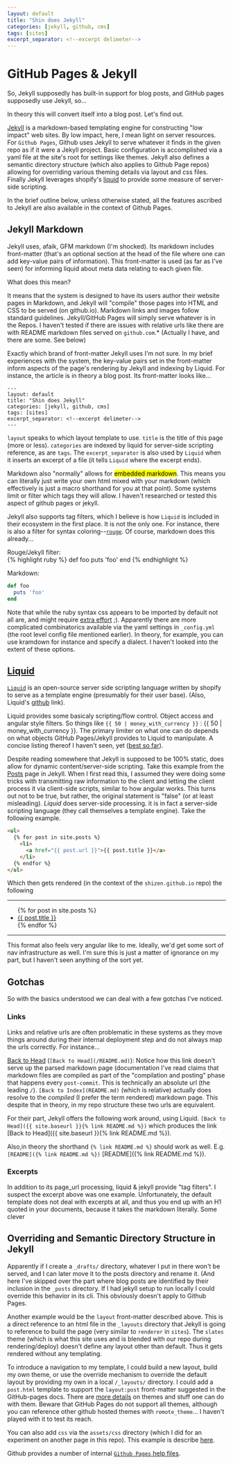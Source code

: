 ```yaml
---
layout: default
title: "Shin does Jekyll"
categories: [jekyll, github, cms]
tags: [sites]
excerpt_separator: <!--excerpt delimeter-->
---
```


# GitHub Pages & Jekyll

So, Jekyll supposedly has built-in support for blog posts, and GitHub pages supposedly use Jekyll, so...

In theory this will convert itself into a blog post.  Let's find out.

<!--excerpt delimeter-->


[Jekyll](https://jekyllrb.com/) is a markdown-based templating engine for constructing "low impact" web sites.  By low impact, here, I mean light on server resources.  For `Github Pages`, Github uses Jekyll to serve whatever it finds in the given repo as if it were a Jekyll project.  Basic configuration is accomplished via a yaml file at the site's root for settings like themes.  Jekyll also defines a semantic directory structure (which also applies to Github Page repos) allowing for overriding various theming details via layout and css files.  Finally Jekyll leverages shopify's [liquid](https://github.com/Shopify/liquid/wiki) to provide some measure of server-side scripting.

In the brief outline below, unless otherwise stated, all the features ascribed to Jekyll are also available in the context of Github Pages.

## Jekyll Markdown

Jekyll uses, afaik, GFM markdown (I'm shocked).  Its markdown includes front-matter (that's an optional section at the head of the file where one can add key-value pairs of information).  This front-matter is used (as far as I've seen) for informing liquid about meta data relating to each given file.

What does this mean?

It means that the system is designed to have its users author their website pages in Markdown, and Jekyll will "compile" those pages into HTML and CSS to be served (on github.io).  Markdown links and images follow standard guidelines.  Jekyll/GitHub Pages will simply serve whatever is in the Repos.  I haven't tested if there are issues with relative urls like there are with README markdown files served on `github.com`.* (Actually I have, and there are some.  See below)

Exactly which brand of front-matter Jekyll uses I'm not sure.  In my brief experiences with the system, the key-value pairs set in the front-matter inform aspects of the page's rendering by Jekyll and indexing by Liquid.  For instance, the article is in theory a blog post.  Its front-matter looks like...

```
---
layout: default
title: "Shin does Jekyll"
categories: [jekyll, github, cms]
tags: [sites]
excerpt_separator: <!--excerpt delimeter-->
---
```

`layout` speaks to which layout template to use.  `title` is the title of this page (more or less).  `categories` are indexed by liquid for server-side scripting reference, as are `tags`.  The `excerpt_separator` is also used by `Liquid` when it inserts an excerpt of a file (it tells `Liquid` where the excerpt ends).

Markdown also "normally" allows for <mark>embedded markdown</mark>.  This means you can literally just write your own html mixed with your markdown (which effectively is just a macro shorthand for you at that point).  Some systems limit or filter which tags they will allow.  I haven't researched or tested this aspect of github pages or jekyll. 

Jekyll also supports tag filters, which I believe is how `Liquid` is included in their ecosystem in the first place.  It is not the only one.  For instance, there is also a filter for syntax coloring--[`rouge`](http://rouge.jneen.net/).  Of course, markdown does this already...

Rouge/Jekyll filter:  
{% highlight ruby %}
def foo
  puts 'foo'
end
{% endhighlight %}

Markdown:  
```ruby
def foo
  puts 'foo'
end
```
Note that while the ruby syntax css appears to be imported by default not all are, and might require [extra effort](https://jekyllrb.com/docs/liquid/tags/#stylesheets-for-syntax-highlighting) ;).  Apparently there are more complicated combinatorics available via the yaml settings in `_config.yml` (the root level config file mentioned earlier).  In theory, for example, you can use kramdown for instance and specify a dialect.  I haven't looked into the extent of these options.

## [Liquid](https://github.com/Shopify/liquid)

[`Liquid`](https://help.shopify.com/en/themes/liquid/basics) is an open-source server side scripting language written by shopify to serve as a template engine (presumably for their user base).  (Also, Liquid's [github](https://shopify.github.io/liquid/basics/introduction/) link).

Liquid provides some basicaly scripting/flow control.  Object access and angular style filters.  So things like `{{ 50 | money_with_currency }}` : {{ 50 | money_with_currency }}.  The primary limiter on what one can do depends on what objects GitHub Pages/Jekyll provides to Liquid to manipulate.  A concise listing thereof I haven't seen, yet ([best so far](https://jekyllrb.com/docs/variables/)).

Despite reading somewhere that Jekyll is supposed to be 100% static, does allow for dynamic content/server-side scripting.  Take this example from the [Posts](https://jekyllrb.com/docs/posts/) page in Jekyll.  When I first read this, I assumed they were doing some tricks with transmitting raw information to the client and letting the client process it via client-side scripts, similar to how angular works.  This turns out not to be true, but rather, the original statement is "false" (or at least misleading).  *Liquid* does server-side processing.  it is in fact a server-side scripting language (they call themselves a template engine).  Take the following example.

```html
<ul>
  {% for post in site.posts %}
    <li>
      <a href="{{ post.url }}">{{ post.title }}</a>
    </li>
  {% endfor %}
</ul>
```

Which then gets rendered (in the context of the `shizen.github.io` repo) the following

---

<ul>
  {% for post in site.posts %}
    <li>
      <a href="{{ post.url }}">{{ post.title }}</a>
    </li>
  {% endfor %}
</ul>

---

This format also feels very angular like to me.  Ideally, we'd get some sort of nav infrastructure as well.  I'm sure this is just a matter of ignorance on my part, but I haven't seen anything of the sort yet.

## Gotchas

So with the basics understood we can deal with a few gotchas I've noticed.

### Links

Links and relative urls are often problematic in these systems as they move things around during their internal deployment step and do not always map the urls correctly.  For instance...

[Back to Head](/README.md) (`[Back to Head](/README.md)`): Notice how this link doesn't serve up the parsed markdown page (documentation I've read claims that markdown files are compiled as part of the "compilation and posting" phase that happens every `post-commit`.  This is technically an absolute url (the leading `/`).  `[Back to Index](README.md)` (which is relative) actually does resolve to the *compiled* (I prefer the term rendered) markdown page.  This despite that in theory, in my repo structure these two urls are equivalent.

For their part, Jekyll offers the following work around, using Liquid.  `[Back to Head]({{ site.baseurl }}{% link README.md %})` which produces the link [Back to Head]({{ site.baseurl }}{% link README.md %}).

Also,in theory the shorthand `{% link README.md %}` should work as well. E.g. `[README]({% link README.md %})` [README]({% link README.md %}).

### Excerpts

In addition to its page_url processing, liquid & jekyll provide "tag filters".  I suspect the excerpt above was one example.  Unfortunately, the default template does not deal with excerpts at all, and thus you end up with an H1 quoted in your documents, because it takes the markdown literally.  Some clever 

## Overriding and Semantic Directory Structure in Jekyll

Apparently if I create a `_drafts/` directory, whatever I put in there won't be served, and I can later move it to the posts directory and rename it.  (And here I've skipped over the part where blog posts are identified by their inclusion in the `_posts` directory.  If I had jekyll setup to run locally I could override this behavior in its cli.  This obviously doesn't apply to Github Pages.  

Another example would be the `layout` front-matter described above.  This is a direct reference to an html file in the `_layouts` directory that Jekyll is going to reference to build the page (very similar to `renderer` in `sites`).  The `slates` theme (which is what this site uses and is blended with our repo during rendering/deploy) doesn't define any layout other than default.  Thus it gets rendered without any templating.

To introduce a navigation to my template, I could build a new layout, build my own theme, or use the override mechanism to override the default layout by providing my own in a local `/_layouts/` directory.  I could add a `post.html` template to support the `layout:post` front-matter suggested in the GitHub-pages docs.  There are [more details](https://jekyllrb.com/docs/themes/) on themes and stuff one can do with them.  Beware that GitHub Pages do not support all themes, although you can reference other github hosted themes with `remote_theme`...  I haven't played with it to test its reach.

You can also add `css` via the `assets/css` directory (which I did for an experiment on another page in this repo).  This example is describe [here](https://help.github.com/articles/customizing-css-and-html-in-your-jekyll-theme/).

Github provides a number of internal [`Github Pages` help files](https://help.github.com/categories/customizing-github-pages/).

